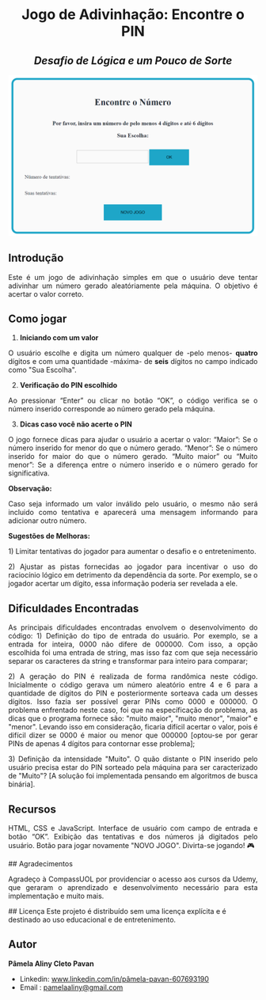 <h1 align="center"> Jogo de Adivinhação: Encontre o PIN </h1>

<h2 align="center"> <i>Desafio de Lógica e um Pouco de Sorte</i></h2>

![Jogo|Encontre o PIN](Jogo_Encontre_o_PIN.png)

## Introdução
<p align="justify">
Este é um jogo de adivinhação simples em que o usuário deve tentar adivinhar um número gerado aleatóriamente pela máquina. O objetivo é acertar o valor correto.
</p>

## Como jogar
1) **Iniciando com um valor**
<p align="justify">
O usuário escolhe e digita um número qualquer de -pelo menos- <strong>quatro</strong> dígitos e com uma quantidade -máxima- de <strong>seis</strong> dígitos no campo indicado como "Sua Escolha".
</p>

2) **Verificação do PIN escolhido**
<p align="justify">
Ao pressionar “Enter” ou clicar no botão “OK”, o código verifica se o número inserido corresponde ao número gerado pela máquina.
</p>

3) **Dicas caso você não acerte o PIN**
<p align="justify">
O jogo fornece dicas para ajudar o usuário a acertar o valor:
“Maior”: Se o número inserido for menor do que o número gerado.
“Menor”: Se o número inserido for maior do que o número gerado.
“Muito maior” ou “Muito menor”: Se a diferença entre o número inserido e o número gerado for significativa.
</p>

 **Observação:**
 <p align="justify">
Caso seja informado um valor inválido pelo usuário, o mesmo não será incluido como tentativa e aparecerá uma mensagem informando para adicionar outro número.
 </p>
 
**Sugestões de Melhoras:**
<p align="justify">
1) Limitar tentativas do jogador para aumentar o desafio e o entretenimento.
</p>
<p align="justify">
2) Ajustar as pistas fornecidas ao jogador para incentivar o uso do raciocínio lógico em detrimento da dependência da sorte. Por exemplo, se o jogador acertar um dígito, essa informação poderia ser revelada a ele.
</p>

## Dificuldades Encontradas
<p align="justify">
As principais dificuldades encontradas envolvem o desenvolvimento do código:
1) Definição do tipo de entrada do usuário. Por exemplo, se a entrada for inteira, 0000 não difere de 000000. Com isso, a opção escolhida foi uma entrada de string, mas isso faz com que seja necessário separar os caracteres da string e transformar para inteiro para comparar;
</p>
<p align="justify">
2) A geração do PIN é realizada de forma randômica neste código. Inicialmente o código gerava um número aleatório entre 4 e 6 para a quantidade de dígitos do PIN e posteriormente sorteava cada um desses dígitos. Isso fazia ser possível gerar PINs como 0000 e 000000. O problema enfrentado neste caso, foi que na específicação do problema, as dicas que o programa fornece são: "muito maior", "muito menor", "maior" e "menor". Levando isso em consideração, ficaria difícil acertar o valor, pois é difícil dizer se 0000 é maior ou menor que 000000 [optou-se por gerar PINs de apenas 4 dígitos para contornar esse problema];
</p>
<p align="justify">
3) Definição da intensidade "Muito". O quão distante o PIN inserido pelo usuário precisa estar do PIN sorteado pela máquina para ser caracterizado de "Muito"? [A solução foi implementada pensando em algoritmos de busca binária].
</p>

## Recursos
<p align="justify">
HTML, CSS e JavaScript.
Interface de usuário com campo de entrada e botão “OK”.
Exibição das tentativas e dos números já digitados pelo usuário.
Botão para jogar novamente "NOVO JOGO". 
Divirta-se jogando! 🎮
</p>
## Agradecimentos
<p align="justify">
Agradeço à CompassUOL por providenciar o acesso aos cursos da Udemy, que geraram o aprendizado e desenvolvimento necessário para esta implementação e muito mais.
</p>
## Licença
Este projeto é distribuído sem uma licença explícita e é destinado ao uso educacional e de entretenimento.
</p>

## Autor
**Pâmela Aliny Cleto Pavan**
- Linkedin: www.linkedin.com/in/pâmela-pavan-607693190 
- Email : pamelaaliny@gmail.com
